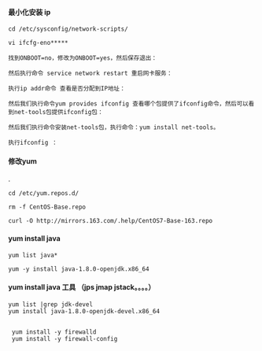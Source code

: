 
#### 最小化安装 ip
    cd /etc/sysconfig/network-scripts/
    
    vi ifcfg-eno*****
    
    找到ONBOOT=no，修改为ONBOOT=yes，然后保存退出：
    
    然后执行命令 service network restart 重启网卡服务：
    
    执行ip addr命令 查看是否分配到IP地址：
    
    然后我们执行命令yum provides ifconfig 查看哪个包提供了ifconfig命令，然后可以看到net-tools包提供ifconfig包：
    
    然后我们执行命令安装net-tools包，执行命令：yum install net-tools。
    
    执行ifconfig ：
 
 #### 修改yum
 .
 
    cd /etc/yum.repos.d/
    
    rm -f CentOS-Base.repo
    
    curl -O http://mirrors.163.com/.help/CentOS7-Base-163.repo
    
#### yum install java 

    yum list java*
    
    yum -y install java-1.8.0-openjdk.x86_64
    
#### yum install java 工具  （jps jmap  jstack。。。。）

    yum list |grep jdk-devel
    yum install java-1.8.0-openjdk-devel.x86_64
 
 
     yum install -y firewalld
     yum install -y firewall-config 